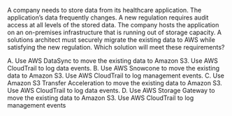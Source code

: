 A company needs to store data from its healthcare application. The application’s data frequently changes. A new regulation requires audit access at all levels of the stored data. The company hosts the application on an on-premises infrastructure that is running out of storage capacity. A solutions architect must securely migrate the existing data to AWS while satisfying the new regulation. Which solution will meet these requirements? 

A. Use AWS DataSync to move the existing data to Amazon S3. Use AWS CloudTrail to log data events. 
B. Use AWS Snowcone to move the existing data to Amazon S3. Use AWS CloudTrail to log management events. 
C. Use Amazon S3 Transfer Acceleration to move the existing data to Amazon S3. Use AWS CloudTrail to log data events. 
D. Use AWS Storage Gateway to move the existing data to Amazon S3. Use AWS CloudTrail to log management events